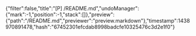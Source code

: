 {"filter":false,"title":"[P] /README.md","undoManager":{"mark":-1,"position":-1,"stack":[]},"preview":{"path":"/README.md","previewer":"preview.markdown"},"timestamp":1438970891478,"hash":"67452301efcdab8998badcfe10325476c3d2e1f0"}